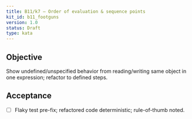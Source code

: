 ```yaml
---
title: B11/k7 — Order of evaluation & sequence points
kit_id: b11_footguns
version: 1.0
status: Draft
type: kata
---
```

## Objective
Show undefined/unspecified behavior from reading/writing same object in one expression; refactor to defined steps.
## Acceptance
- [ ] Flaky test pre-fix; refactored code deterministic; rule-of-thumb noted.
